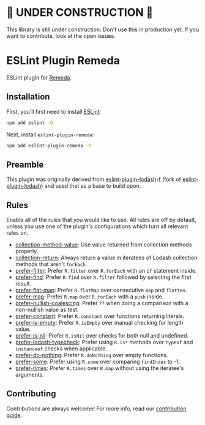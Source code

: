 # 🚧 UNDER CONSTRUCTION 🚧

This library is still under construction. Don't use this in production yet. If you want to contribute, look at the open issues.

# ESLint Plugin Remeda

ESLint plugin for [Remeda](https://github.com/remeda/remeda).

## Installation

First, you'll first need to install [ESLint](https://eslint.org/):

```sh
npm add eslint -D
```

Next, install `eslint-plugin-remeda`:

```sh
npm add eslint-plugin-remeda -D
```

## Preamble

This plugin was originally derived from [eslint-plugin-lodash-f](https://github.com/AndreaPontrandolfo/eslint-plugin-lodash) (fork of [eslint-plugin-lodash](https://github.com/wix-incubator/eslint-plugin-lodash)) and used that as a base to build upon.

## Rules

Enable all of the rules that you would like to use. All rules are off by default, unless you use one of the plugin's configurations which turn all relevant rules on.

- [collection-method-value](docs/rules/collection-method-value.md): Use value returned from collection methods properly.
- [collection-return](docs/rules/collection-return.md): Always return a value in iteratees of Lodash collection methods that aren't `forEach`.
- [prefer-filter](docs/rules/prefer-filter.md): Prefer `R.filter` over `R.forEach` with an `if` statement inside.
- [prefer-find](docs/rules/prefer-find.md): Prefer `R.find` over `R.filter` followed by selecting the first result.
- [prefer-flat-map](docs/rules/prefer-flat-map.md): Prefer `R.flatMap` over consecutive `map` and `flatten`.
- [prefer-map](docs/rules/prefer-map.md): Prefer `R.map` over `R.forEach` with a `push` inside.
- [prefer-nullish-coalescing](docs/rules/prefer-nullish-coalescing.md): Prefer `??` when doing a comparison with a non-nullish value as test.
- [prefer-constant](docs/rules/prefer-constant.md): Prefer `R.constant` over functions returning literals.
- [prefer-is-empty](docs/rules/prefer-is-empty.md): Prefer `R.isEmpty` over manual checking for length value.
- [prefer-is-nil](docs/rules/prefer-is-nil.md): Prefer `R.isNil` over checks for both null and undefined.
- [prefer-lodash-typecheck](docs/rules/prefer-lodash-typecheck.md): Prefer using `R.is*` methods over `typeof` and `instanceof` checks when applicable.
- [prefer-do-nothing](docs/rules/prefer-do-nothing.md): Prefer `R.doNothing` over empty functions.
- [prefer-some](docs/rules/prefer-some.md): Prefer using `R.some` over comparing `findIndex` to -1.
- [prefer-times](docs/rules/prefer-times.md): Prefer `R.times` over `R.map` without using the iteratee's arguments.

## Contributing

Contributions are always welcome! For more info, read our [contribution guide](.github/CONTRIBUTING.md).
